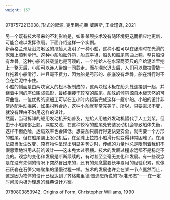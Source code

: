 ```yaml
---
weight: 157
---
```

9787572213038, 形式的起源, 克里斯托弗·威廉斯, 王业瑾译, 2021

另一个既有技术带来的不利影响是，如果某项技术没有随环境更迭而相应地更新，可能会难以发挥作用。下面介绍这样一个实例。  
新英格兰州及沿海地区的挖蛤人发明了一种小船，这种小船可以在涨潮时在光滑的泥滩上顺利滑行。这种小船船舷外斜，船底平坦，船头和船尾弯曲上翘，整只船没有龙骨。这种小船的装载量也是可观的，一个挖蛤人在水深两英尺的产蛤泥滩里挖上一整天后，小船可以连人带蛤一同载走。而在潮水退去后，人们可以像拉雪撬一样拖着小船滑行，并且毫不费力，因为船是弓形的、船底没有龙骨，船在滑行时不会在烂泥中卡住。  
小船的侧面是由两块宽大的松木板制成的，这两块松木板在船头处连接到一起，并绕着中间的座位围成弧形，最终相接于较窄的船尾。船舷的倾斜源自木板天然的可弯曲性。一位优秀的造船工可以在五小时内组装完成这样一艘小船。小船的设计非常适配手动摇桨，如果材料合适，这种小船就非常完美了。所以，只要需求不变，就没有理由不沿用这样的设计。  
然而，当可拆卸的船用发动机开始普及，挖蛤人用舷外发动机替代了人工划桨。但由于小船尾部上翘，深度又浅，在这种较窄的船尾处安装发动机会导致船体失衡，这样不但危险，运载效率也会降低。想要船只航行得更快更安全，就需要一个方形的船尾。但在船尾装上发动机后，在泥滩上拉拽小船滑行就变得非常困难了。在用法应当发生改变、原有物件呈现出明显劣势之时，传统的力量也总是限制着我们不假思索地沿用从前的设计——这未免太过强横。技术的发展过程永远都不是稳定不变的。观念的变化和发展是断断续续的，有时甚至会毫无变化和发展。有一些观念是在没有先例的情况下突然冒出来的，还有的观念需要长年累月的经验积累，就像石灰岩在石笋尖端聚集的缓慢过程一样。技术的发展也许会在某一节点戛然而止，这是因为物体的设计已经达到了齐格弗里德·吉迪恩所说的“标准形态”——在一定时间段内极为理想的经典设计方案。

9780803853942, Origins of Form, Christopher Williams, 1990